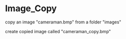 # Image_Copy
copy an image "cameraman.bmp" from a folder "images"

create copied image called "cameraman_copy.bmp"
